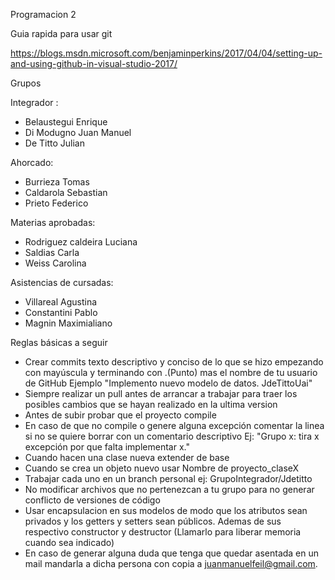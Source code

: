 Programacion 2

Guia rapida para usar git

https://blogs.msdn.microsoft.com/benjaminperkins/2017/04/04/setting-up-and-using-github-in-visual-studio-2017/

Grupos

Integrador : 
-  Belaustegui Enrique
-  Di Modugno Juan Manuel
-  De Titto Julian

Ahorcado:  
-  Burrieza Tomas
-  Caldarola Sebastian
-  Prieto Federico

Materias aprobadas:
-  Rodriguez caldeira Luciana
-  Saldias Carla
-  Weiss Carolina

Asistencias de cursadas:
-  Villareal Agustina
-  Constantini Pablo
-  Magnin Maximialiano

Reglas básicas a seguir
-  Crear commits texto descriptivo y conciso de lo que se hizo empezando con mayúscula y terminando con .(Punto) mas el nombre de tu usuario de GitHub Ejemplo "Implemento nuevo modelo de datos. JdeTittoUai"
-  Siempre realizar un pull antes de arrancar a trabajar para traer los posibles cambios que se hayan realizado en la ultima version
-  Antes de subir probar que el proyecto compile
-  En caso de que no compile o genere alguna excepción comentar la linea si no se quiere borrar con un comentario descriptivo Ej: "Grupo x: tira x excepción por que falta implementar x." 
-  Cuando hacen una clase nueva extender de base
-  Cuando se crea un objeto nuevo usar Nombre de proyecto_claseX
-  Trabajar cada uno en un branch personal ej: GrupoIntegrador/Jdetitto
-  No modificar archivos que no pertenezcan a tu grupo para no generar conflicto de versiones de código
-  Usar encapsulacion en sus modelos de modo que los atributos sean privados y los getters y setters sean públicos. Ademas de sus respectivo constructor y destructor (Llamarlo para liberar memoria cuando sea indicado)
-  En caso de generar alguna duda que tenga que quedar asentada en un mail mandarla a dicha persona con copia a juanmanuelfeil@gmail.com.
